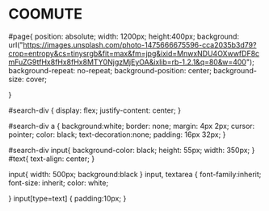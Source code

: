# COOMUTE
#page{
    position: absolute;
    width: 1200px;
    height:400px;
    background: url("https://images.unsplash.com/photo-1475666675596-cca2035b3d79?crop=entropy&cs=tinysrgb&fit=max&fm=jpg&ixid=MnwxNDU4OXwwfDF8cmFuZG9tfHx8fHx8fHx8MTY0NjgzMjEyOA&ixlib=rb-1.2.1&q=80&w=400");
  background-repeat: no-repeat;
  background-position: center;
background-size: cover;
    
  }
    
  #search-div {
    display: flex;
    justify-content: center;
  }
  
  #search-div a {
    background:white;
   border: none;
    margin: 4px 2px;
    cursor: pointer;
    color: black;
    text-decoration:none;
    padding: 16px 32px;
   }
   
  #search-div input{
    background-color: black;
    height: 55px;
    width: 350px;
  }
  #text{
    text-align: center;
  }

  input{
    width: 500px;
    background:black
  }
  input, textarea {
    font-family:inherit;
    font-size: inherit;
    color: white;
      
  }
  input[type=text] {
    padding:10px;
    }
  
